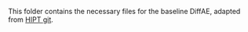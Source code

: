 This folder contains the necessary files for the baseline DiffAE, adapted from [HIPT git](https://github.com/facebookresearch/mae).

